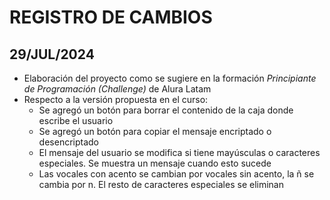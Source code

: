 # REGISTRO DE CAMBIOS

## 29/JUL/2024
- Elaboración del proyecto como se sugiere en la formación *Principiante de Programación (Challenge)* de Alura Latam
- Respecto a la versión propuesta en el curso:
    - Se agregó un botón para borrar el contenido de la caja donde escribe el usuario
    - Se agregó un botón para copiar el mensaje encriptado o desencriptado
    - El mensaje del usuario se modifica si tiene mayúsculas o caracteres especiales. Se muestra un mensaje cuando esto sucede
    - Las vocales con acento se cambian por vocales sin acento, la ñ se cambia por n. El resto de caracteres especiales se eliminan